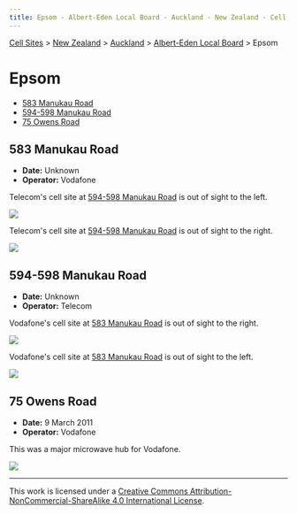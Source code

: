 ```yaml
---
title: Epsom - Albert-Eden Local Board - Auckland - New Zealand - Cell Sites
---
```


[Cell Sites](../../../) > [New Zealand](../../) > [Auckland](../) > [Albert-Eden Local Board](./) > Epsom

# Epsom

* [583 Manukau Road](#583-manukau-road)
* [594-598 Manukau Road](#594-598-manukau-road)
* [75 Owens Road](#75-owens-road)

## 583 Manukau Road

* **Date:** Unknown
* **Operator:** Vodafone

Telecom's cell site at [594-598 Manukau Road](#594-598-manukau-road) is out of sight to the left.

![](https://f001.backblazeb2.com/file/CellSites/NZ/AUK/Albert-Eden/20171118-192424.jpg)

Telecom's cell site at [594-598 Manukau Road](#594-598-manukau-road) is out of sight to the right.

![](https://f001.backblazeb2.com/file/CellSites/NZ/AUK/Albert-Eden/20171118-192421.jpg)

## 594-598 Manukau Road

* **Date:** Unknown
* **Operator:** Telecom

Vodafone's cell site at [583 Manukau Road](#583-manukau-road) is out of sight to the right.

![](https://f001.backblazeb2.com/file/CellSites/NZ/AUK/Albert-Eden/20171118-192418.jpg)

Vodafone's cell site at [583 Manukau Road](#583-manukau-road) is out of sight to the left.

![](https://f001.backblazeb2.com/file/CellSites/NZ/AUK/Albert-Eden/20171118-192423.jpg)

## 75 Owens Road

* **Date:** 9 March 2011
* **Operator:** Vodafone

This was a major microwave hub for Vodafone.

![](https://f001.backblazeb2.com/file/CellSites/NZ/AUK/Albert-Eden/20110309-154422.jpg)

---

This work is licensed under a [Creative Commons Attribution-NonCommercial-ShareAlike 4.0 International License](http://creativecommons.org/licenses/by-nc-sa/4.0/).
